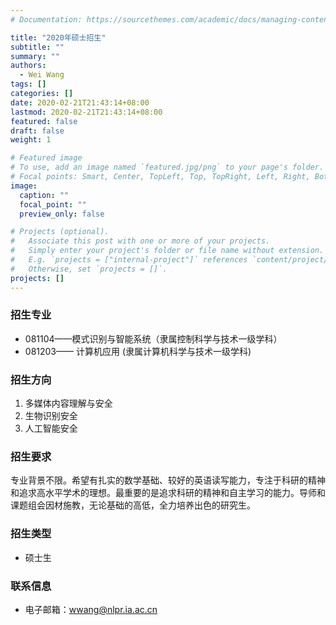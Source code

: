 ```yaml
---
# Documentation: https://sourcethemes.com/academic/docs/managing-content/

title: "2020年硕士招生"
subtitle: ""
summary: ""
authors:
  - Wei Wang
tags: []
categories: []
date: 2020-02-21T21:43:14+08:00
lastmod: 2020-02-21T21:43:14+08:00
featured: false
draft: false
weight: 1

# Featured image
# To use, add an image named `featured.jpg/png` to your page's folder.
# Focal points: Smart, Center, TopLeft, Top, TopRight, Left, Right, BottomLeft, Bottom, BottomRight.
image:
  caption: ""
  focal_point: ""
  preview_only: false

# Projects (optional).
#   Associate this post with one or more of your projects.
#   Simply enter your project's folder or file name without extension.
#   E.g. `projects = ["internal-project"]` references `content/project/deep-learning/index.md`.
#   Otherwise, set `projects = []`.
projects: []
---
```

### 招生专业

- 081104——模式识别与智能系统（隶属控制科学与技术一级学科）    
- 081203—— 计算机应用 (隶属计算机科学与技术一级学科)

### 招生方向

1. 多媒体内容理解与安全    
2. 生物识别安全    
3. 人工智能安全      

### 招生要求

专业背景不限。希望有扎实的数学基础、较好的英语读写能力，专注于科研的精神和追求高水平学术的理想。最重要的是追求科研的精神和自主学习的能力。导师和课题组会因材施教，无论基础的高低，全力培养出色的研究生。

### 招生类型

- 硕士生 

### 联系信息

- 电子邮箱：wwang@nlpr.ia.ac.cn
